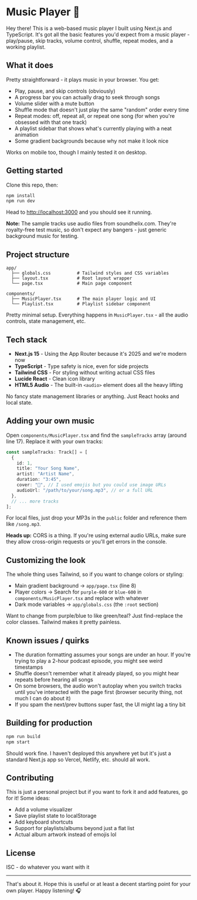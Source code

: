 # Music Player 🎵

Hey there! This is a web-based music player I built using Next.js and TypeScript. It's got all the basic features you'd expect from a music player - play/pause, skip tracks, volume control, shuffle, repeat modes, and a working playlist.

## What it does

Pretty straightforward - it plays music in your browser. You get:
- Play, pause, and skip controls (obviously)
- A progress bar you can actually drag to seek through songs
- Volume slider with a mute button
- Shuffle mode that doesn't just play the same "random" order every time
- Repeat modes: off, repeat all, or repeat one song (for when you're obsessed with that one track)
- A playlist sidebar that shows what's currently playing with a neat animation
- Some gradient backgrounds because why not make it look nice

Works on mobile too, though I mainly tested it on desktop.

## Getting started

Clone this repo, then:

```bash
npm install
npm run dev
```

Head to [http://localhost:3000](http://localhost:3000) and you should see it running.

**Note:** The sample tracks use audio files from soundhelix.com. They're royalty-free test music, so don't expect any bangers - just generic background music for testing.

## Project structure

```
app/
  ├── globals.css          # Tailwind styles and CSS variables
  ├── layout.tsx           # Root layout wrapper
  └── page.tsx             # Main page component

components/
  ├── MusicPlayer.tsx      # The main player logic and UI
  └── Playlist.tsx         # Playlist sidebar component
```

Pretty minimal setup. Everything happens in `MusicPlayer.tsx` - all the audio controls, state management, etc.

## Tech stack

- **Next.js 15** - Using the App Router because it's 2025 and we're modern now
- **TypeScript** - Type safety is nice, even for side projects
- **Tailwind CSS** - For styling without writing actual CSS files
- **Lucide React** - Clean icon library
- **HTML5 Audio** - The built-in `<audio>` element does all the heavy lifting

No fancy state management libraries or anything. Just React hooks and local state.

## Adding your own music

Open `components/MusicPlayer.tsx` and find the `sampleTracks` array (around line 17). Replace it with your own tracks:

```typescript
const sampleTracks: Track[] = [
  {
    id: 1,
    title: "Your Song Name",
    artist: "Artist Name",
    duration: "3:45",
    cover: "🎸", // I used emojis but you could use image URLs
    audioUrl: "/path/to/your/song.mp3", // or a full URL
  },
  // ... more tracks
];
```

For local files, just drop your MP3s in the `public` folder and reference them like `/song.mp3`.

**Heads up:** CORS is a thing. If you're using external audio URLs, make sure they allow cross-origin requests or you'll get errors in the console.

## Customizing the look

The whole thing uses Tailwind, so if you want to change colors or styling:

- Main gradient background → `app/page.tsx` (line 8)
- Player colors → Search for `purple-600` or `blue-600` in `components/MusicPlayer.tsx` and replace with whatever
- Dark mode variables → `app/globals.css` (the `:root` section)

Want to change from purple/blue to like green/teal? Just find-replace the color classes. Tailwind makes it pretty painless.

## Known issues / quirks

- The duration formatting assumes your songs are under an hour. If you're trying to play a 2-hour podcast episode, you might see weird timestamps
- Shuffle doesn't remember what it already played, so you might hear repeats before hearing all songs
- On some browsers, the audio won't autoplay when you switch tracks until you've interacted with the page first (browser security thing, not much I can do about it)
- If you spam the next/prev buttons super fast, the UI might lag a tiny bit

## Building for production

```bash
npm run build
npm start
```

Should work fine. I haven't deployed this anywhere yet but it's just a standard Next.js app so Vercel, Netlify, etc. should all work.

## Contributing

This is just a personal project but if you want to fork it and add features, go for it! Some ideas:
- Add a volume visualizer
- Save playlist state to localStorage
- Add keyboard shortcuts
- Support for playlists/albums beyond just a flat list
- Actual album artwork instead of emojis lol

## License

ISC - do whatever you want with it

---

That's about it. Hope this is useful or at least a decent starting point for your own player. Happy listening! 🎧

